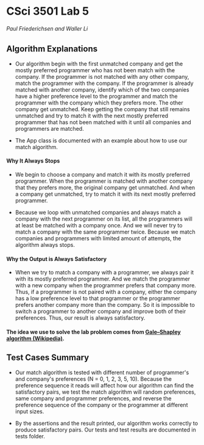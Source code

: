 # CSci 3501 Lab 5

###### Paul Friederichsen and Waller Li

## Algorithm Explanations

- Our algorithm begin with the first unmatched company and get the mostly preferred programmer who has not been match 
  with the company. If the programmer is not matched with any other company, match the programmer with the company. If 
  the programmer is already matched with another company, identify which of the two companies have a higher preference 
  level to the programmer and match the programmer with the company which they prefers more. The other company get 
  unmatched. Keep getting the company that still remains unmatched and try to match it with the next mostly preferred
  programmer that has not been matched with it until all companies and programmers are matched.
  
- The App class is documented with an example about how to use our match algorithm.
  
#### Why It Always Stops

- We begin to choose a company and match it with its mostly preferred programmer. When the programmer is matched with
  another company that they prefers more, the original company get unmatched. And when a company get unmatched, try to 
  match it with its next mostly preferred programmer. 
  
- Because we loop with unmatched companies and always match a company with the next programmer on its list, all the 
  programmers will at least be matched with a company once. And we will never try to match a company with the same
  programmer twice. Because we match companies and programmers with limited amount of attempts, the algorithm always
  stops.
  
#### Why the Output is Always Satisfactory

- When we try to match a company with a programmer, we always pair it with its mostly preferred programmer. And we 
  match the programmer with a new company when the programmer prefers that company more. Thus, if a programmer is not 
  paired with a company, either the company has a low preference level to that programmer or the programmer prefers 
  another company more than the company. So it is impossible to switch a programmer to another company and improve 
  both of their preferences. Thus, our result is always satisfactory.
  
#### The idea we use to solve the lab problem comes from [Gale–Shapley algorithm (Wikipedia)](https://en.wikipedia.org/wiki/Stable_marriage_problem).
  
## Test Cases Summary

- Our match algorithm is tested with different number of programmer's and company's preferences (N = 0, 1, 2, 3, 5, 10).
  Because the preference sequence it reads will affect how our algorithm can find the satisfactory pairs, we test the 
  match algorithm will random preferences, same company and programmer preferences, and reverse the preference sequence 
  of the company or the programmer at different input sizes.  
  
- By the assertions and the result printed, our algorithm works correctly to produce satisfactory pairs. 
  Our tests and test results are documented in tests folder.
  
